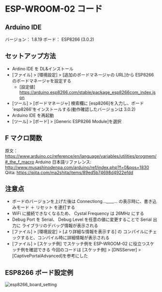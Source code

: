 # ESP-WROOM-02 コード

## Arduino IDE

バージョン： 1.8.19
ボード： ESP8266 (3.0.2)

## セットアップ方法

- Ardino IDE を DL&インストール
- [ファイル] > [環境設定] > [追加のボードマネージャの URL]から ESP8266 のボードマネージャを設定する
  - [設定値] https://arduino.esp8266.com/stable/package_esp8266com_index.json
- [ツール] > [ボードマネージャ] 検索欄に [esp8266]を入力し、ボード 'esp8266'をインストールする(動作確認したバージョンは 3.0.2)
- Arduino IDE を再起動
- [ツール] > [ボード] > [Generic ESP8266 Module]を選択

## F マクロ関数

原文： https://www.arduino.cc/reference/en/language/variables/utilities/progmem/#_the_f_macro
Arduino 日本語リファレンス: http://www.musashinodenpa.com/arduino/ref/index.php?f=0&pos=1830
Qiita: https://qiita.com/ma2shita/items/89ed5b74698d4922efdd

## 注意点

- ボードのバージョンを上げた後は Connectiong...\_\_\_\_... の表示時に、書き込みモード ＋ リセット を連打する
- WiFi に接続できなくなるため、 Cystal Frequency は 26MHz にする
- Debug Port を Serial、 Debug Level を任意の値に変更することで Serial 出力に ライブラリのデバッグ情報が表示される
- [ファイル] > [環境設定] > [より詳細な情報を表示する] の コンパイルにチェックすると、コンパイル時に詳細情報が表示される
- [ファイル] > [スケッチ例] でスケッチ例を ESP-WROOM-02 に役立つスケッチ例を確認できる 今回のコードは [スケッチ例] > [DNSServer] > [CaptivePortalAdvanced]を参考にした

## ESP8266 ボード設定例

![esp8266_board_setting](https://github.com/sasa9477/home-automation-app/tree/main/Arduino/esp8266_board_setting.png?raw=true)

